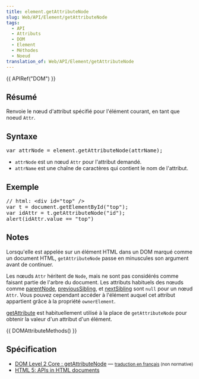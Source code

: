 ```yaml
---
title: element.getAttributeNode
slug: Web/API/Element/getAttributeNode
tags:
  - API
  - Attributs
  - DOM
  - Element
  - Méthodes
  - Noeud
translation_of: Web/API/Element/getAttributeNode
---
```

<p>{{ APIRef("DOM") }}</p>

<h2 id="R.C3.A9sum.C3.A9">Résumé</h2>

<p>Renvoie le nœud d'attribut spécifié pour l'élément courant, en tant que noeud <code>Attr</code>.</p>

<h2 id="Syntaxe">Syntaxe</h2>

<pre class="brush: js">var attrNode = element.getAttributeNode(attrName);</pre>

<ul>
 <li><code>attrNode</code> est un nœud <code>Attr</code> pour l'attribut demandé.</li>
 <li><code>attrName</code> est une chaîne de caractères qui contient le nom de l'attribut.</li>
</ul>

<h2 id="Exemple">Exemple</h2>

<pre>// html: &lt;div id="top" /&gt;
var t = document.getElementById("top");
var idAttr = t.getAttributeNode("id");
alert(idAttr.value == "top")
</pre>

<h2 id="Notes">Notes</h2>

<p>Lorsqu'elle est appelée sur un élément HTML dans un DOM marqué comme un document HTML, <code>getAttributeNode</code> passe en minuscules son argument avant de continuer.</p>

<p>Les nœuds <code>Attr</code> héritent de <code>Node</code>, mais ne sont pas considérés comme faisant partie de l'arbre du document. Les attributs habituels des nœuds comme <a href="fr/DOM/element.parentNode">parentNode</a>, <a href="fr/DOM/element.previousSibling">previousSibling</a>, et <a href="fr/DOM/element.nextSibling">nextSibling</a> sont <code>null</code> pour un nœud <code>Attr</code>. Vous pouvez cependant accéder à l'élément auquel cet attribut appartient grâce à la propriété <code>ownerElement</code>.</p>

<p><a href="fr/DOM/element.getAttribute">getAttribute</a> est habituellement utilisé à la place de <code>getAttributeNode</code> pour obtenir la valeur d'un attribut d'un élément.</p>

<p>{{ DOMAttributeMethods() }}</p>

<h2 id="Sp.C3.A9cification">Spécification</h2>

<ul>
 <li><a href="http://www.w3.org/TR/DOM-Level-2-Core/core.html#ID-217A91B8">DOM Level 2 Core : getAttributeNode</a> — <small><a href="http://www.yoyodesign.org/doc/w3c/dom2-core/core.html#ID-217A91B8">traduction en français</a> (non normative)</small></li>
 <li><a href="http://www.whatwg.org/specs/web-apps/current-work/multipage/dom.html#apis-in-html-documents">HTML 5: APIs in HTML documents</a></li>
</ul>